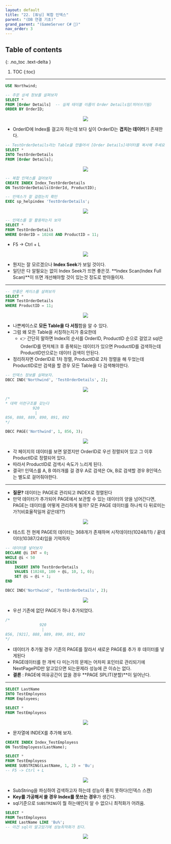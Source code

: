 ```yaml
---
layout: default
title: "22. [튜닝] 복합 인덱스"
parent: "(DB 연결 기초)"
grand_parent: "(GameServer C# 🎯)"
nav_order: 3
---
```


## Table of contents
{: .no_toc .text-delta }

1. TOC
{:toc}

---

```sql
USE Northwind;

-- 주문 상세 정보를 살펴보자
SELECT *
FROM [Order Details]  -- 실제 테이블 이름이 Order Details임(띄어쓰기됨)
ORDER BY OrderID;
```

<p align="center">
  <img src="https://taehyungs-programming-blog.github.io/blog/assets/images/database/basic-22-1.png"/>
</p>

* OrderID에 Index를 걸고자 하는데 보다 싶이 OrderID는 **겹치는 데이터**가 존재한다.

```sql
-- TestOrderDetails라는 Table을 만들어서 [Order Details]데이터를 복사해 주세요
SELECT *
INTO TestOrderDetails
FROM [Order Details];
```

<p align="center">
  <img src="https://taehyungs-programming-blog.github.io/blog/assets/images/database/basic-22-2.png"/>
</p>

```sql
-- 복합 인덱스를 걸어보자
CREATE INDEX Index_TestOrderDetails
ON TestOrderDetails(OrderId, ProductID);
```

```sql
-- 인덱스가 잘 걸렸는지 확인
EXEC sp_helpindex 'TestOrderDetails';
```

<p align="center">
  <img src="https://taehyungs-programming-blog.github.io/blog/assets/images/database/basic-22-3.png"/>
</p>

```sql
-- 인덱스를 잘 활용하는지 보자
SELECT *
FROM TestOrderDetails
WHERE OrderID = 10248 AND ProductID = 11;
```

* F5 -> Ctrl + L

<p align="center">
  <img src="https://taehyungs-programming-blog.github.io/blog/assets/images/database/basic-22-4.png"/>
</p>

* 뭔지는 잘 모르겠으나 **Index Seek**가 보일 것이다.
* 일단은 다 알필요는 없이 Index Seek가 뜨면 좋은것. **Index Scan(Index Full Scan)**이 뜨면 개선해야할 것이 있는것 정도로 받아들이자.

---

```sql
-- 안좋은 케이스를 살펴보자
SELECT *
FROM TestOrderDetails
WHERE ProductID = 11;
```

<p align="center">
  <img src="https://taehyungs-programming-blog.github.io/blog/assets/images/database/basic-22-5.png"/>
</p>

* 나쁜케이스로 **모든 Table을 다 서칭**함을 알 수 있다.
* 그럼 왜 모든 Table을 서칭하는지가 중요한데 
    * 👉 간단히 말하면 Index의 순서를 OrderID, ProductID 순으로 걸었고 sql은 OrderID를 먼저체크 후 중복되는 데이터가 있으면 ProductID를 검색하는데 ProductID만으로는 데이터 검색이 안된다.
* 정리하자면 OrderID로 1차 정렬, ProductID로 2차 정렬을 해 두었는데 ProductID로만 검색을 할 경우 모든 Table을 다 검색해야한다.

```sql
-- 인덱스 정보를 살펴보자.
DBCC IND('Northwind', 'TestOrderDetails', 2);
```

<p align="center">
  <img src="https://taehyungs-programming-blog.github.io/blog/assets/images/database/basic-22-6.png"/>
</p>

```sql
/*
* 대략 이런구조를 갖는다
            920
             |
856, 888, 889, 890, 891, 892
*/
```

```sql
DBCC PAGE('Northwind', 1, 856, 3);
```

<p align="center">
  <img src="https://taehyungs-programming-blog.github.io/blog/assets/images/database/basic-22-7.png"/>
</p>

* 각 페이지의 데이터를 보면 알겠지만 OrderID로 우선 정렬되어 있고 그 이후 ProductID로 정렬되어 있다.
* 따라서 ProductID로 검색시 속도가 느리게 된다.
* 결국!! 인덱스를 A, B 여러개를 걸 경우 A로 검색은 Ok, B로 검색할 경우 B인덱스는 별도로 걸어줘야한다.

---

* **질문?** 데이터는 PAGE로 관리되고 INDEX로 정렬된다
* 만약 데이터가 추가되어 PAGE에서 보관할 수 있는 데이터의 양을 넘어간다면, PAGE는 데이터를 어떻게 관리하게 될까? 모든 PAGE 데이터를 하나씩 다 뒤로미는가?(비효율적일꺼 같은데??)

<p align="center">
  <img src="https://taehyungs-programming-blog.github.io/blog/assets/images/database/basic-22-8.png"/>
</p>

* 테스트 전 현제 PAGE의 데이터는 368개가 존재하며 시작데이터(10248/11) / 끝데이터(10387/24)임을 기억하자

```sql
-- 데이터를 넣어보자
DECLARE @i INT = 0;
WHILE @i < 50
BEGIN
    INSERT INTO TestOrderDetails
    VALUES (10248, 100 + @i, 10, 1, 0);
    SET @i = @i + 1;
END
```

```sql
DBCC IND('Northwind', 'TestOrderDetails', 2);
```

<p align="center">
  <img src="https://taehyungs-programming-blog.github.io/blog/assets/images/database/basic-22-9.png"/>
</p>

* 우선 기존에 없던 PAGE가 하나 추가되었다.

```sql
/*
               920
                |
856, [921], 888, 889, 890, 891, 892
*/
```

* 데이터가 추가될 경우 기존의 PAGE를 잘라서 새로운 PAGE를 추가 후 데이터를 넣게된다
* PAGE데이터를 한 개씩 다 미는가의 문제는 어차피 포인터로 관리되기에 NextPagePID만 알고있으면 되는문제라 성능에 큰 이슈는 없다.
* **결론** : PAGE에 여유공간이 없을 경우 **PAGE SPLIT(분할)**이 일어난다.

---

```sql
SELECT LastName
INTO TestEmployess
FROM Employees;
```

```sql
SELECT *
FROM TestEmployess
```

<p align="center">
  <img src="https://taehyungs-programming-blog.github.io/blog/assets/images/database/basic-22-10.png"/>
</p>

* 문자열에 INDEX를 추가해 보자.

```sql
CREATE INDEX Index_TestEmployess
ON TestEmployess(LastName);
```

```sql
SELECT *
FROM TestEmployess
WHERE SUBSTRING(LastName, 1, 2) = 'Bu';
-- F5 -> Ctrl + L
```

<p align="center">
  <img src="https://taehyungs-programming-blog.github.io/blog/assets/images/database/basic-22-11.png"/>
</p>

* SubString을 파싱하여 검색하고자 하는데 성능이 좋지 못하다(인덱스 스캔)
* **Key를 가공해서 쓸 경우 Index를 못쓰는 경우**가 생긴다.
* sql기준으로 `SUBSTRING`이 뭘 하는애인지 알 수 없으니 최적화가 어려움.

```sql
SELECT *
FROM TestEmployess
WHERE LastName LIKE 'Bu%';
-- 이건 sql이 알고있기에 성능최적화가 된다.
```

<p align="center">
  <img src="https://taehyungs-programming-blog.github.io/blog/assets/images/database/basic-22-12.png"/>
</p>